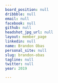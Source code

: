 ```yaml
---
board_position: null
dribbble: null
email: null
facebook: null
github: null
headshot_jpg_url: null
layout: member_page
linkedin: null
name: Brandon Obas
personal_site: null
slug: brandon-obas
tagline: null
twitter: null
year: 2019

---
```

